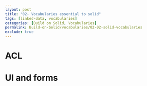 ```yaml
---
layout: post
title: "02- Vocabularies essential to solid"
tags: [linked-data, vocabularies]
categories: [Build on Solid, Vocabularies]
permalink: Build-on-Solid/vocabularies/02-02-solid-vocabularies
exclude: true
---
```


# <a id="acl"/> ACL

# <a id="ui"/> UI and forms
